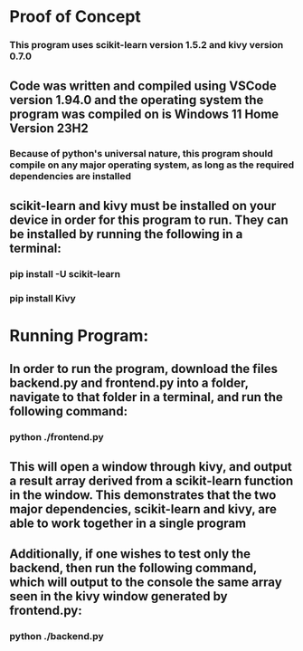 # Proof of Concept

### This program uses scikit-learn version 1.5.2 and kivy version 0.7.0

## Code was written and compiled using VSCode version 1.94.0 and the operating system the program was compiled on is Windows 11 Home Version 23H2
### Because of python's universal nature, this program should compile on any major operating system, as long as the required dependencies are installed


## scikit-learn  and kivy must be installed on your device in order for this program to run. They can be installed by running the following in a terminal:
### pip install -U scikit-learn
### pip install Kivy



# Running Program:

## In order to run the program, download the files backend.py and frontend.py into a folder, navigate to that folder in a terminal, and run the following command:

### python ./frontend.py

## This will open a window through kivy, and output a result array derived from a scikit-learn function in the window. This demonstrates that the two major dependencies, scikit-learn and kivy, are able to work together in a single program

## Additionally, if one wishes to test only the backend, then run the following command, which will output to the console the same array seen in the kivy window generated by frontend.py:

### python ./backend.py